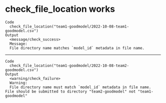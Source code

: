 # check_file_location works

    Code
      check_file_location("team1-goodmodel/2022-10-08-team1-goodmodel.csv")
    Output
      <message/check_success>
      Message:
      File directory name matches `model_id` metadata in file name.

---

    Code
      check_file_location("team1-goodmodel/2022-10-08-team2-goodmodel.csv")
    Output
      <warning/check_failure>
      Warning:
      File directory name must match `model_id` metadata in file name.  File should be submitted to directory "team2-goodmodel" not "team1-goodmodel"


